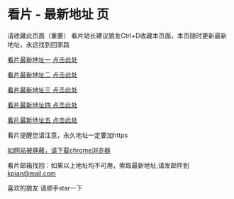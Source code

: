 # 看片 - 最新地址 页

请收藏此页面（重要）
看片站长建议狼友Ctrl+D收藏本页面，本页随时更新最新地址，永远找到回家路

[看片最新地址一 点击此处](https://8xenpn.com/) 

[看片最新地址二 点击此处](https://8xher.com/) 

[看片最新地址三 点击此处](https://8xbore.com/) 

[看片最新地址四 点击此处](https://8xdanc.com/) 

[看片最新地址五 点击此处](https://8xervs.com/) 

看片提醒您请注意，永久地址一定要加https

[如网站被屏蔽，请下载chrome浏览器](https://8xe23.com/chrome_93.0.4577.82.apk) 

看片邮箱找回：如果以上地址均不可用，索取最新地址,请发邮件到 kpian@mail.com

喜欢的狼友 请顺手star一下
